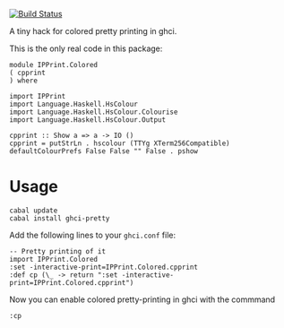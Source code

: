 [![Build Status](https://travis-ci.org/larskuhtz/ghci-pretty.svg?branch=master)](https://travis-ci.org/larskuhtz/ghci-pretty)

A tiny hack for colored pretty printing in ghci.

This is the only real code in this package:

```.haskell
module IPPrint.Colored
( cpprint
) where

import IPPrint
import Language.Haskell.HsColour
import Language.Haskell.HsColour.Colourise
import Language.Haskell.HsColour.Output

cpprint :: Show a => a -> IO ()
cpprint = putStrLn . hscolour (TTYg XTerm256Compatible) defaultColourPrefs False False "" False . pshow
```

Usage
=====

```.haskell
cabal update
cabal install ghci-pretty
```

Add the following lines to your `ghci.conf` file:

```.haskell
-- Pretty printing of it
import IPPrint.Colored
:set -interactive-print=IPPrint.Colored.cpprint
:def cp (\_ -> return ":set -interactive-print=IPPrint.Colored.cpprint")
```

Now you can enable colored pretty-printing in ghci with the commmand

```.haskell
:cp
```

